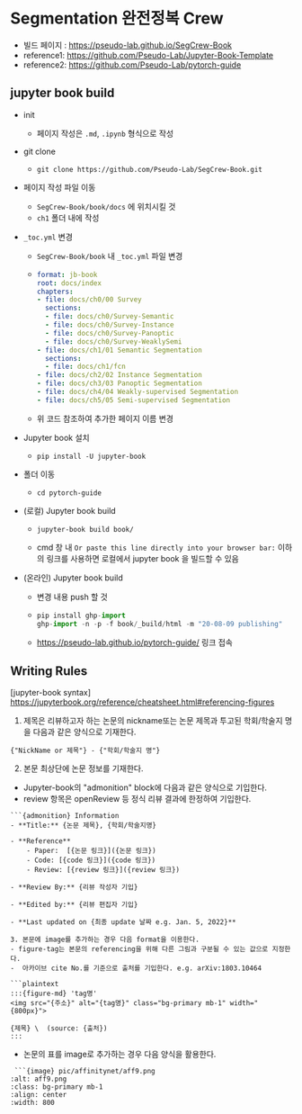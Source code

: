# Segmentation 완전정복 Crew

- 빌드 페이지 : https://pseudo-lab.github.io/SegCrew-Book
- reference1: https://github.com/Pseudo-Lab/Jupyter-Book-Template
- reference2: https://github.com/Pseudo-Lab/pytorch-guide

## jupyter book build

- init
  - 페이지 작성은 `.md`, `.ipynb` 형식으로 작성

- git clone 

  - ```
    git clone https://github.com/Pseudo-Lab/SegCrew-Book.git
    ```

- 페이지 작성 파일 이동

  - `SegCrew-Book/book/docs` 에 위치시킬 것
  - `ch1` 폴더 내에 작성

- `_toc.yml` 변경

  - `SegCrew-Book/book` 내 `_toc.yml` 파일 변경

  - ```yaml
	format: jb-book
	root: docs/index
	chapters:
	- file: docs/ch0/00 Survey
	  sections:
	  - file: docs/ch0/Survey-Semantic
	  - file: docs/ch0/Survey-Instance
	  - file: docs/ch0/Survey-Panoptic
	  - file: docs/ch0/Survey-WeaklySemi
	- file: docs/ch1/01 Semantic Segmentation
	  sections:
	  - file: docs/ch1/fcn
	- file: docs/ch2/02 Instance Segmentation
	- file: docs/ch3/03 Panoptic Segmentation
	- file: docs/ch4/04 Weakly-supervised Segmentation
	- file: docs/ch5/05 Semi-supervised Segmentation
    ```

  - 위 코드 참조하여 추가한 페이지 이름 변경

- Jupyter book 설치

  - ```
    pip install -U jupyter-book
    ```

- 폴더 이동

  - ```
    cd pytorch-guide
    ```

- (로컬) Jupyter book build

  - ```
    jupyter-book build book/
    ```

  - cmd 창 내 `Or paste this line directly into your browser bar:` 이하의 링크를 사용하면 로컬에서 jupyter book 을 빌드할 수 있음

- (온라인) Jupyter book build

  - 변경 내용 push 할 것

  - ```python
    pip install ghp-import
    ghp-import -n -p -f book/_build/html -m "20-08-09 publishing"
    ```

  - https://pseudo-lab.github.io/pytorch-guide/ 링크 접속

## Writing Rules

[jupyter-book syntax]
https://jupyterbook.org/reference/cheatsheet.html#referencing-figures

1. 제목은 리뷰하고자 하는 논문의 nickname또는 논문 제목과 투고된 학회/학술지 명을 다음과 같은 양식으로 기재한다. 

```plaintext
{"NickName or 제목"} - {"학회/학술지 명"}
```

2. 본문 최상단에 논문 정보를 기재한다. 
- Jupyter-book의 "admonition" block에 다음과 같은 양식으로 기입한다. 
- review 항목은 openReview 등 정식 리뷰 결과에 한정하여 기입한다.

```plaintext
```{admonition} Information
- **Title:** {논문 제목}, {학회/학술지명}

- **Reference**
    - Paper:  [{논문 링크}]({논문 링크})
    - Code: [{code 링크}]({code 링크})
    - Review: [{review 링크}]({review 링크})
    
- **Review By:** {리뷰 작성자 기입}

- **Edited by:** {리뷰 편집자 기입}

- **Last updated on {최종 update 날짜 e.g. Jan. 5, 2022}**
```
```
3. 본문에 image를 추가하는 경우 다음 format을 이용한다. 
- figure-tag는 본문의 referencing을 위해 다른 그림과 구분될 수 있는 값으로 지정한다.    
-  아카이브 cite No.를 기준으로 출처를 기입한다. e.g. arXiv:1803.10464

```plaintext
:::{figure-md} 'tag명'
<img src="{주소}" alt="{tag명}" class="bg-primary mb-1" width="{800px}">

{제목} \  (source: {출처})
:::
```

- 논문의 표를 image로 추가하는 경우 다음 양식을 활용한다. 
```plaintext
 ```{image} pic/affinitynet/aff9.png
:alt: aff9.png
:class: bg-primary mb-1
:align: center
:width: 800
```
```

